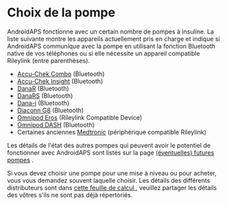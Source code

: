 # Choix de la pompe

AndroidAPS fonctionne avec un certain nombre de pompes à insuline. La liste suivante montre les appareils actuellement pris en charge et indique si AndroidAPS communique avec la pompe en utilisant la fonction Bluetooth native de vos téléphones ou si elle nécessite un appareil compatible Rileylink (entre parenthèses).

- [Accu-Chek Combo](../Configuration/Accu-Chek-Combo-Pump.md) (Bluetooth)
- [Accu-Chek Insight](../Configuration/Accu-Chek-Insight-Pump.md) (Bluetooth)
- [DanaR](../Configuration/DanaR-Insulin-Pump.md) (Bluetooth)
- [DanaRS](../Configuration/DanaRS-Insulin-Pump.md) (Bluetooth)
- [Dana-i](../Configuration/DanaRS-Insulin-Pump.md) (Bluetooth)
- [Diaconn G8](../Configuration/DiaconnG8.rst) (Bluetooth)
- [Omnipod Eros](../Configuration/OmnipodEros.rst) (Rileylink Compatible Device)
- [Omnipod DASH](../Configuration/OmnipodDASH.md) (Bluetooth)
- Certaines anciennes [Medtronic](../Configuration/MedtronicPump.md) (périphérique compatible Rileylink)

Les détails de l'état des autres pompes qui peuvent avoir le potentiel de fonctionner avec AndroidAPS sont listés sur la page [(éventuelles) futures pompes](Future-possible-Pump-Drivers.md) .

Si vous devez choisir une pompe pour une mise à niveau ou pour acheter, vous vous demandez souvent laquelle choisir. Les détails des différents distributeurs sont dans [ cette feuille de calcul ](https://drive.google.com/open?id=1CRfmmjA-0h_9nkRViP3J9FyflT9eu-a8HeMrhrKzKz0), veuillez partager les détails des vôtres s'ils ne sont pas déjà répertoriés.